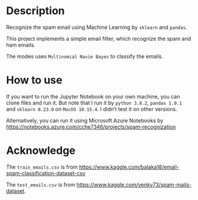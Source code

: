 # Description

Recognize the spam email using Machine Learning by `sklearn` and `pandas`.

This project implements a simple email filter, which recognize the spam and ham emails.

The modes uses `Multinomial Navie Bayes` to classify the emails.

# How to use

If you want to run the Jupyter Notebook on your own machine, you can clone files and run it. But note that I run it by `python 3.8.2`, `pandas 1.0.1` and `sklearn 0.23.0` on `MacOS 10.15.4`. I didn’t test it on other versions.

Alternatively, you can run it using Microsoft Azure Notebooks by https://notebooks.azure.com/cche7346/projects/spam-recognization

# Acknowledge

The `train_emails.csv` is from https://www.kaggle.com/balaka18/email-spam-classification-dataset-csv

The `test_emails.csv` is from https://www.kaggle.com/venky73/spam-mails-dataset.



